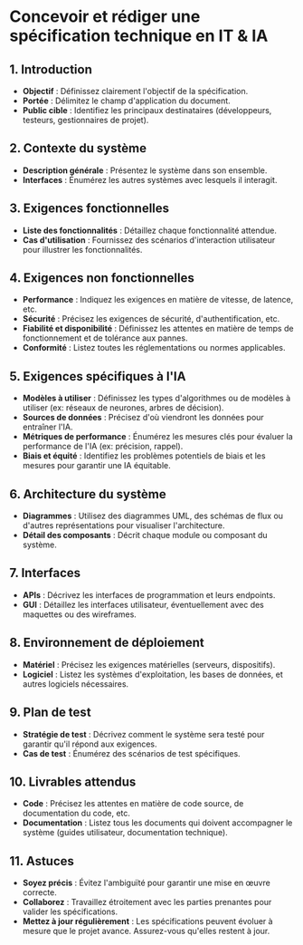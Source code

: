 # Concevoir et rédiger une spécification technique en IT & IA

## 1. Introduction
- **Objectif** : Définissez clairement l'objectif de la spécification.
- **Portée** : Délimitez le champ d'application du document.
- **Public cible** : Identifiez les principaux destinataires (développeurs, testeurs, gestionnaires de projet).

## 2. Contexte du système
- **Description générale** : Présentez le système dans son ensemble.
- **Interfaces** : Énumérez les autres systèmes avec lesquels il interagit.

## 3. Exigences fonctionnelles
- **Liste des fonctionnalités** : Détaillez chaque fonctionnalité attendue.
- **Cas d'utilisation** : Fournissez des scénarios d'interaction utilisateur pour illustrer les fonctionnalités.

## 4. Exigences non fonctionnelles
- **Performance** : Indiquez les exigences en matière de vitesse, de latence, etc.
- **Sécurité** : Précisez les exigences de sécurité, d'authentification, etc.
- **Fiabilité et disponibilité** : Définissez les attentes en matière de temps de fonctionnement et de tolérance aux pannes.
- **Conformité** : Listez toutes les réglementations ou normes applicables.

## 5. Exigences spécifiques à l'IA
- **Modèles à utiliser** : Définissez les types d'algorithmes ou de modèles à utiliser (ex: réseaux de neurones, arbres de décision).
- **Sources de données** : Précisez d'où viendront les données pour entraîner l'IA.
- **Métriques de performance** : Énumérez les mesures clés pour évaluer la performance de l'IA (ex: précision, rappel).
- **Biais et équité** : Identifiez les problèmes potentiels de biais et les mesures pour garantir une IA équitable.

## 6. Architecture du système
- **Diagrammes** : Utilisez des diagrammes UML, des schémas de flux ou d'autres représentations pour visualiser l'architecture.
- **Détail des composants** : Décrit chaque module ou composant du système.
  
## 7. Interfaces
- **APIs** : Décrivez les interfaces de programmation et leurs endpoints.
- **GUI** : Détaillez les interfaces utilisateur, éventuellement avec des maquettes ou des wireframes.

## 8. Environnement de déploiement
- **Matériel** : Précisez les exigences matérielles (serveurs, dispositifs).
- **Logiciel** : Listez les systèmes d'exploitation, les bases de données, et autres logiciels nécessaires.

## 9. Plan de test
- **Stratégie de test** : Décrivez comment le système sera testé pour garantir qu'il répond aux exigences.
- **Cas de test** : Énumérez des scénarios de test spécifiques.

## 10. Livrables attendus
- **Code** : Précisez les attentes en matière de code source, de documentation du code, etc.
- **Documentation** : Listez tous les documents qui doivent accompagner le système (guides utilisateur, documentation technique).

## 11. Astuces
- **Soyez précis** : Évitez l'ambiguïté pour garantir une mise en œuvre correcte.
- **Collaborez** : Travaillez étroitement avec les parties prenantes pour valider les spécifications.
- **Mettez à jour régulièrement** : Les spécifications peuvent évoluer à mesure que le projet avance. Assurez-vous qu'elles restent à jour.

